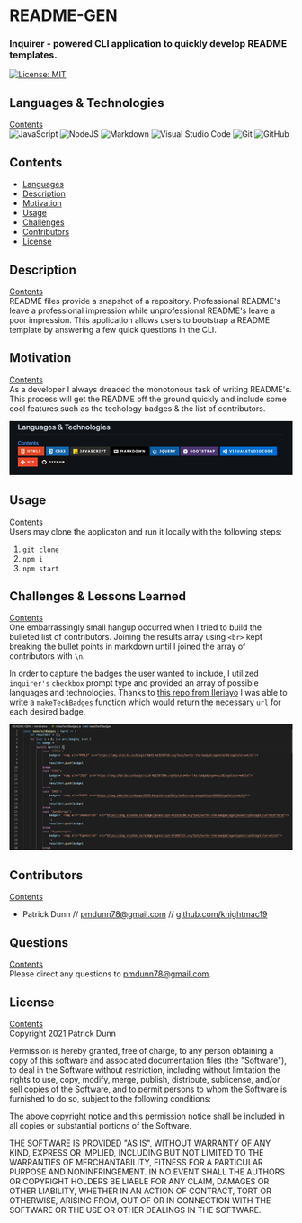 # README-GEN
    
### Inquirer - powered CLI application to quickly develop README templates.

[![License: MIT](https://img.shields.io/badge/License-MIT-yellow.svg)](https://opensource.org/licenses/MIT)  

## <a name="languages"></a> Languages & Technologies
[Contents](#contents)  
<img alt="JavaScript" src="https://img.shields.io/badge/javascript-%23323330.svg?&style=for-the-badge&logo=javascript&logoColor=%23F7DF1E"/>
                 <img alt="NodeJS" src="https://img.shields.io/badge/node.js-%2343853D.svg?&style=for-the-badge&logo=node.js&logoColor=white"/>
                 <img alt="Markdown" src="https://img.shields.io/badge/markdown-%23000000.svg?&style=for-the-badge&logo=markdown&logoColor=white"/>
                 <img alt="Visual Studio Code" src="https://img.shields.io/badge/VisualStudioCode-0078d7.svg?&style=for-the-badge&logo=visual-studio-code&logoColor=white"/>
                 <img alt="Git" src="https://img.shields.io/badge/git-%23F05033.svg?&style=for-the-badge&logo=git&logoColor=white"/>
                 <img alt="GitHub" src="https://img.shields.io/badge/github-%23121011.svg?&style=for-the-badge&logo=github&logoColor=white"/>
                

## <a name="contents"></a>  Contents
- [Languages](#languages)
- [Description](#description)
- [Motivation](#motivation)
- [Usage](#usage)
- [Challenges](#challenges)
- [Contributors](#contributors)  
- [License](#license)


## <a name="description"></a> Description
[Contents](#contents)  
README files provide a snapshot of a repository. Professional README's leave a professional impression while unprofessional README's leave a poor impression. This application allows users to bootstrap a README template by answering a few quick questions in the CLI.

## <a name="motivation"></a> Motivation
[Contents](#contents)  
As a developer I always dreaded the monotonous task of writing README's. This process will get the README off the ground quickly and include some cool features such as the techology badges & the list of contributors.

![tech badges](https://github.com/knightmac19/README-GEN/blob/main/assets/tech_badges.png)  

## <a name="usage"></a> Usage
[Contents](#contents)  
Users may clone the applicaton and run it locally with the following steps:

1. `git clone` 
2. `npm i` 
3. `npm start`

## <a name="challenges"></a> Challenges & Lessons Learned
[Contents](#contents)  
One embarrassingly small hangup occurred when I tried to build the bulleted list of contributors. Joining the results array using `<br>` kept breaking the bullet points in markdown until I joined the array of contributors with `\n`. 

In order to capture the badges the user wanted to include, I utilized `inquirer's` `checkbox` prompt type and provided an array of possible languages and technologies. Thanks to [this repo from Ileriayo](https://github.com/Ileriayo/markdown-badges) I was able to write a `makeTechBadges` function which would return the necessary `url` for each desired badge. 

![makeTechBadges function](https://github.com/knightmac19/README-GEN/blob/main/assets/build_badges_code.png)  

## <a name="contributors"></a> Contributors
[Contents](#contents)  
- Patrick Dunn // [pmdunn78@gmail.com](mailto:pmdunn78@gmail.com) // [github.com/knightmac19](https://github.com/knightmac19)  

## <a name="questions"></a> Questions
[Contents](#contents)  
Please direct any questions to [pmdunn78@gmail.com](mailto:pmdunn78@gmail.com).

## <a name="license"></a> License
[Contents](#contents)  
Copyright 2021 Patrick Dunn

Permission is hereby granted, free of charge, to any person obtaining a copy of this software and associated documentation files (the "Software"), to deal in the Software without restriction, including without limitation the rights to use, copy, modify, merge, publish, distribute, sublicense, and/or sell copies of the Software, and to permit persons to whom the Software is furnished to do so, subject to the following conditions:

The above copyright notice and this permission notice shall be included in all copies or substantial portions of the Software.

THE SOFTWARE IS PROVIDED "AS IS", WITHOUT WARRANTY OF ANY KIND, EXPRESS OR IMPLIED, INCLUDING BUT NOT LIMITED TO THE WARRANTIES OF MERCHANTABILITY, FITNESS FOR A PARTICULAR PURPOSE AND NONINFRINGEMENT. IN NO EVENT SHALL THE AUTHORS OR COPYRIGHT HOLDERS BE LIABLE FOR ANY CLAIM, DAMAGES OR OTHER LIABILITY, WHETHER IN AN ACTION OF CONTRACT, TORT OR OTHERWISE, ARISING FROM, OUT OF OR IN CONNECTION WITH THE SOFTWARE OR THE USE OR OTHER DEALINGS IN THE SOFTWARE.